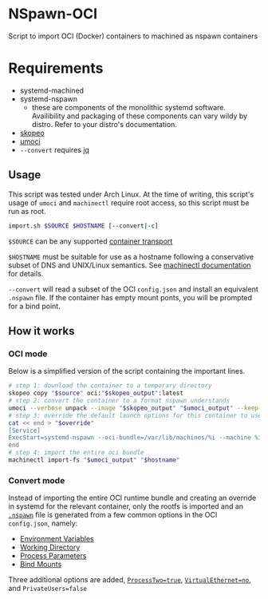 # NSpawn-OCI

Script to import OCI (Docker) containers to machined as nspawn containers

# Requirements

- systemd-machined
- systemd-nspawn
    - these are components of the monolithic systemd software. 
    Availibility and packaging of these components can vary wildy by distro.
    Refer to your distro's documentation.
- [skopeo](https://pkgs.org/download/skopeo)
- [umoci](https://pkgs.org/download/umoci)
- `--convert` requires [jq](https://pkgs.org/download/jq)

## Usage

This script was tested under Arch Linux. 
At the time of writing, this script's usage of `umoci` and `machinectl` require root access, so this script must be run as root.

```bash
import.sh $SOURCE $HOSTNAME [--convert|-c]
```

`$SOURCE` can be any supported [container transport](https://github.com/containers/image/blob/main/docs/containers-transports.5.md)

`$HOSTNAME` must be suitable for use as a hostname following a conservative subset of DNS and UNIX/Linux semantics.
See [machinectl documentation](https://www.freedesktop.org/software/systemd/man/machinectl.html#Machine%20and%20Image%20Names) for details.

`--convert` will read a subset of the OCI `config.json` and install an equivalent `.nspawn` file. If the container has empty mount ponts, you will be prompted for a bind point.

## How it works

### OCI mode

Below is a simplified version of the script containing the important lines.

```bash
# step 1: download the container to a temporary directory
skopeo copy "$source" oci:"$skopeo_output":latest
# step 2: convert the container to a format nspawn understands
umoci --verbose unpack --image "$skopeo_output" "$umoci_output" --keep-dirlinks
# step 3: override the default launch options for this container to use oci mode
cat << end > "$override"
[Service]
ExecStart=systemd-nspawn --oci-bundle=/var/lib/machines/%i --machine %i
end
# step 4: import the entire oci bundle
machinectl import-fs "$umoci_output" "$hostname"
```

### Convert mode

Instead of importing the entire OCI runtime bundle and creating an override in systemd for the relevant container, 
only the rootfs is imported and an [`.nspawn`](https://www.freedesktop.org/software/systemd/man/systemd.nspawn.html) file is generated from a few common options in the OCI `config.json`, namely:

- [Environment Variables](https://www.freedesktop.org/software/systemd/man/systemd.nspawn.html#Environment=)
- [Working Directory](https://www.freedesktop.org/software/systemd/man/systemd.nspawn.html#WorkingDirectory=)
- [Process Parameters](https://www.freedesktop.org/software/systemd/man/systemd.nspawn.html#Parameters=)
- [Bind Mounts](https://www.freedesktop.org/software/systemd/man/systemd.nspawn.html#Bind=)

Three additional options are added,
[`ProcessTwo=true`](https://www.freedesktop.org/software/systemd/man/systemd.nspawn.html#ProcessTwo=:~:text=the%20specified%20program%20is%20run%20as%20PID%202.%20A%20stub%20init%20process%20is%20run%20as%20PID%201),
[`VirtualEthernet=no`](https://wiki.archlinux.org/title/systemd-nspawn#Use_host_networking),
and `PrivateUsers=false`
